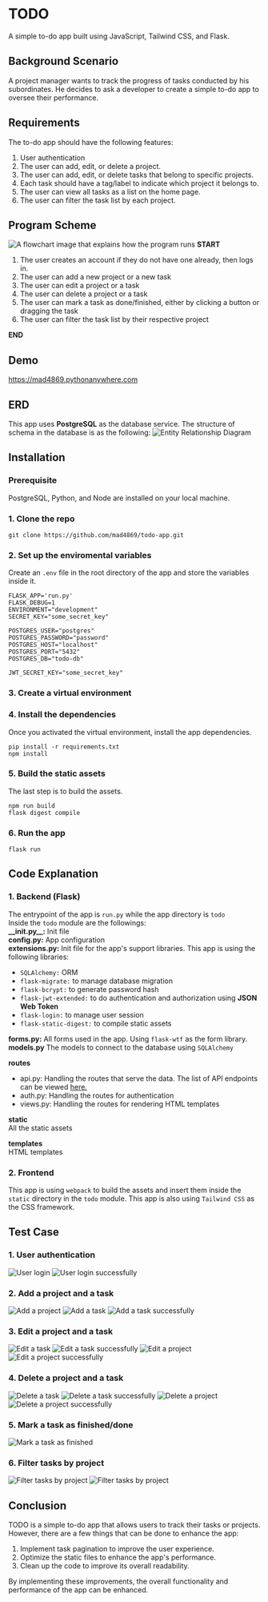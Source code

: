 # TODO
A simple to-do app built using JavaScript, Tailwind CSS, and Flask.


## Background Scenario
A project manager wants to track the progress of tasks conducted by his subordinates. He decides to ask a developer to create a simple to-do app to oversee their performance.

## Requirements
The to-do app should have the following features:
1. User authentication
2. The user can add, edit, or delete a project.
3. The user can add, edit, or delete tasks that belong to specific projects.
4. Each task should have a tag/label to indicate which project it belongs to.
5. The user can view all tasks as a list on the home page.
6. The user can filter the task list by each project.

## Program Scheme
![A flowchart image that explains how the program runs](https://i.imgur.com/Gfn3HWG.jpg)
**START**

1. The user creates an account if they do not have one already, then logs in.
2. The user can add a new project or a new task
3. The user can edit a project or a task
4. The user can delete a project or a task
5. The user can mark a task as done/finished, either by clicking a button or dragging the task
6. The user can filter the task list by their respective project

**END** 

## Demo
https://mad4869.pythonanywhere.com


## ERD
This app uses **PostgreSQL** as the database service. The structure of schema in the database is as the following:
![Entity Relationship Diagram](https://i.imgur.com/3j3cnDl.png)

## Installation
### Prerequisite
PostgreSQL, Python, and Node are installed on your local machine.
### 1. Clone the repo
```
git clone https://github.com/mad4869/todo-app.git
```
### 2. Set up the enviromental variables
Create an `.env` file in the root directory of the app and store the variables inside it.
```
FLASK_APP='run.py'
FLASK_DEBUG=1
ENVIRONMENT="development"
SECRET_KEY="some_secret_key"

POSTGRES_USER="postgres"
POSTGRES_PASSWORD="password"
POSTGRES_HOST="localhost"
POSTGRES_PORT="5432"
POSTGRES_DB="todo-db"

JWT_SECRET_KEY="some_secret_key"
```
### 3. Create a virtual environment

### 4. Install the dependencies
Once you activated the virtual environment, install the app dependencies.
```
pip install -r requirements.txt
npm install
```
### 5. Build the static assets
The last step is to build the assets.
```
npm run build
flask digest compile
```
### 6. Run the app
```
flask run
```
## Code Explanation
### 1. Backend (Flask)
The entrypoint of the app is `run.py` while the app directory is `todo`<br>Inside the `todo` module are the followings:
<br>**__init.py\__:** Init file
<br>**config.py:** App configuration
<br>**extensions.py:** Init file for the app's support libraries. This app is using the following libraries:

- `SQLAlchemy:` ORM
- `flask-migrate:` to manage database migration
- `flask-bcrypt:` to generate password hash
- `flask-jwt-extended:` to do authentication and authorization using **JSON Web Token**
- `flask-login:` to manage user session
- `flask-static-digest:` to compile static assets

**forms.py:** All forms used in the app. Using `flask-wtf` as the form library.
<br>**models.py** The models to connect to the database using `SQLAlchemy`

**routes**
- api.py: Handling the routes that serve the data. The list of API endpoints can be viewed [here.](https://documenter.getpostman.com/view/11633108/2s93zH2eWg)
- auth.py: Handling the routes for authentication
- views.py: Handling the routes for rendering HTML templates

**static**
<br>All the static assets

**templates**
<br>HTML templates

### 2. Frontend
This app is using `webpack` to build the assets and insert them inside the `static` directory in the `todo` module. This app is also using `Tailwind CSS` as the CSS framework.

## Test Case
### 1. User authentication
![User login](https://i.imgur.com/Ixc7cnj.png)
![User login successfully](https://i.imgur.com/5JaXSoY.png)
### 2. Add a project and a task
![Add a project](https://i.imgur.com/WwzITC6.png)
![Add a task](https://i.imgur.com/RId6lOv.png)
![Add a task successfully](https://i.imgur.com/KZLHtCg.png)
### 3. Edit a project and a task
![Edit a task](https://i.imgur.com/imdcaJm.png)
![Edit a task successfully](https://i.imgur.com/3VogfZs.png)
![Edit a project](https://i.imgur.com/JxqayPC.png)
![Edit a project successfully](https://i.imgur.com/mQQVRGX.png)
### 4. Delete a project and a task
![Delete a task](https://i.imgur.com/gNxBkIP.png)
![Delete a task successfully](https://i.imgur.com/8oGcSj1.png)
![Delete a project](https://i.imgur.com/lzLTDln.png)
![Delete a project successfully](https://i.imgur.com/EEgEbEN.png)
### 5. Mark a task as finished/done
![Mark a task as finished](https://i.imgur.com/bAVmoBx.png)
### 6. Filter tasks by project
![Filter tasks by project](https://i.imgur.com/l3ckRQK.png)
![Filter tasks by project](https://i.imgur.com/JY5AF9m.png)

## Conclusion
TODO is a simple to-do app that allows users to track their tasks or projects.<br>However, there are a few things that can be done to enhance the app:
1. Implement task pagination to improve the user experience.
2. Optimize the static files to enhance the app's performance.
3. Clean up the code to improve its overall readability.

By implementing these improvements, the overall functionality and performance of the app can be enhanced.